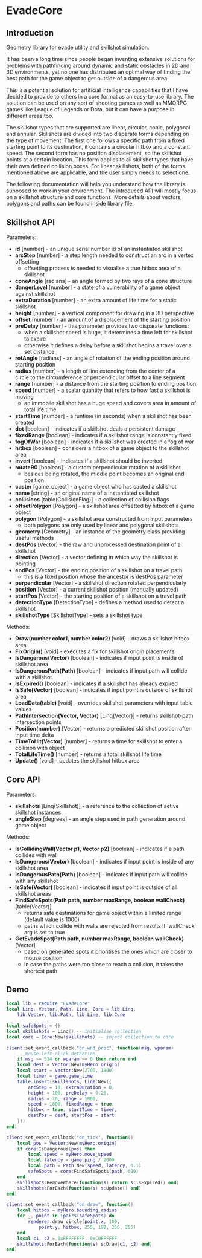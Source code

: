 # EvadeCore

## Introduction

Geometry library for evade utility and skillshot simulation.

It has been a long time since people began inventing extensive solutions for problems with pathfinding around dynamic and static obstacles in 2D and 3D environments, yet no one has distributed an optimal way of finding the best path for the game object to get outside of a dangerous area.

This is a potential solution for artificial intelligence capabilities that I have decided to provide to others in a core format as an easy-to-use library. The solution can be used on any sort of shooting games as well as MMORPG games like League of Legends or Dota, but it can have a purpose in different areas too.

The skillshot types that are supported are linear, circular, conic, polygonal and annular. Skillshots are divided into two disparate forms depending on the type of movement. The first one follows a specific path from a fixed starting point to its destination, it contains a circular hitbox and a constant speed. The second form has no position displacement, so the skillshot points at a certain location. This form applies to all skillshot types that have their own defined collision boxes. For linear skillshots, both of the forms mentioned above are applicable, and the user simply needs to select one.

The following documentation will help you understand how the library is supposed to work in your environment. The introduced API will mostly focus on a skillshot structure and core functions. More details about vectors, polygons and paths can be found inside library file.

## Skillshot API

Parameters:

* **id** [number] - an unique serial number id of an instantiated skillshot
* **arcStep** [number] - a step length needed to construct an arc in a vertex offsetting
    - offsetting process is needed to visualise a true hitbox area of a skillshot
* **coneAngle** [radians] - an angle formed by two rays of a cone structure
* **dangerLevel** [number] - a state of a vulnerability of a game object against skillshot
* **extraDuration** [number] - an extra amount of life time for a static skillshot
* **height** [number] - a vertical component for drawing in a 3D perspective
* **offset** [number] - an amount of a displacement of the starting position
* **preDelay** [number] - this parameter provides two disparate functions:
    - when a skillshot speed is huge, it determines a time left for skillshot to expire
    - otherwise it defines a delay before a skillshot begins a travel over a set distance
* **rotAngle** [radians] - an angle of rotation of the ending position around starting position
* **radius** [number] - a length of line extending from the center of a  
circle to the circumference or perpendicular offset to a line segment
* **range** [number] - a distance from the starting position to ending position
* **speed** [number] - a scalar quantity that refers to how fast a skillshot is moving
    - an immobile skillshot has a huge speed and covers area in amount of total life time
* **startTime** [number] - a runtime (in seconds) when a skillshot has been created
* **dot** [boolean] - indicates if a skillshot deals a persistent damage
* **fixedRange** [boolean] - indicates if a skillshot range is constantly fixed
* **fogOfWar** [boolean] - indicates if a skillshot was created in a fog of war
* **hitbox** [boolean] - considers a hitbox of a game object to the skillshot area
* **invert** [boolean] - indicates if a skillshot should be inverted
* **rotate90** [boolean] - a custom perpendicular rotation of a skillshot
    - besides being rotated, the middle point becomes an original end position
* **caster** [game_object] - a game object who has casted a skillshot
* **name** [string] - an original name of a instantiated skillshot
* **collisions** [table(CollisionFlag)] - a collection of collision flags
* **offsetPolygon** [Polygon] - a skillshot area offsetted by hitbox of a game object
* **polygon** [Polygon] - a skillshot area constructed from input parameters
    + both polygons are only used by linear and polygonal skillshots
* **geometry** [Geometry] - an instance of the geometry class providing useful methods
* **destPos** [Vector] - the raw and unprocessed destination point of a skillshot
* **direction** [Vector] - a vector defining in which way the skillshot is pointing
* **endPos** [Vector] - the ending position of a skillshot on a travel path
    + this is a fixed position whose the ancestor is destPos parameter
* **perpendicular** [Vector] - a skillshot direction rotated perpendicularly
* **position** [Vector] - a current skillshot position (manually updated)
* **startPos** [Vector] - the starting position of a skillshot on a travel path
* **detectionType** [DetectionType] - defines a method used to detect a skillshot
* **skillshotType** [SkillshotType] - sets a skillshot type

Methods:

* **Draw(number color1, number color2)** [void] - draws a skillshot hitbox area
* **FixOrigin()** [void] - executes a fix for skillshot origin placements
* **IsDangerous(Vector)** [boolean] - indicates if input point is inside of skillshot area
* **IsDangerousPath(Path)** [boolean] - indicates if input path will collide with a skillshot
* **IsExpired()** [boolean] - indicates if a skillshot has already expired
* **IsSafe(Vector)** [boolean] - indicates if input point is outside of skillshot area
* **LoadData(table)** [void] - overrides skillshot parameters with input table values
* **PathIntersection(Vector, Vector)** [Linq(Vector)] - returns skillshot-path intersection points
* **Position(number)** [Vector] - returns a predicted skillshot position after input time delta
* **TimeToHit(Vector)** [number] - returns a time for skillshot to enter a collision with object
* **TotalLifeTime()** [number] - returns a total skillshot life time
* **Update()** [void] - updates the skillshot hitbox area

## Core API

Parameters:

* **skillshots** [Linq(Skillshot)] - a reference to the collection of active skillshot instances
* **angleStep** [degrees] - an angle step used in path generation around game object

Methods:

* **IsCollidingWall(Vector p1, Vector p2)** [boolean] - indicates if a path collides with wall
* **IsDangerous(Vector)** [boolean] - indicates if input point is inside of any skillshot area
* **IsDangerousPath(Path)** [boolean] - indicates if input path will collide with any skillshot
* **IsSafe(Vector)** [boolean] - indicates if input point is outside of all skillshot areas
* **FindSafeSpots(Path path, number maxRange, boolean wallCheck)** [table(Vector)]
    - returns safe destinations for game object within a limited range (default value is 1000)
    - paths which collide with walls are rejected from results if 'wallCheck' arg is set to true
* **GetEvadeSpot(Path path, number maxRange, boolean wallCheck)** [Vector]
    - based on generated spots it prioritises the ones which are closer to mouse position
    - in case the paths were too close to reach a collision, it takes the shortest path

## Demo

```lua
local lib = require "EvadeCore"
local Linq, Vector, Path, Line, Core = lib.Linq,
    lib.Vector, lib.Path, lib.Line, lib.Core

local safeSpots = {}
local skillshots = Linq() -- initialise collection
local core = Core:New(skillshots) -- inject collection to core

client:set_event_callback("on_wnd_proc", function(msg, wparam)
    -- mouse left-click detection
    if msg ~= 514 or wparam ~= 0 then return end
    local dest = Vector:New(myHero.origin)
    local start = Vector:New(2700, 1800)
    local timer = game.game_time
    table.insert(skillshots, Line:New({
        arcStep = 10, extraDuration = 0,
        height = 100, preDelay = 0.25,
        radius = 70, range = 1000,
        speed = 1800, fixedRange = true,
        hitbox = true, startTime = timer,
        destPos = dest, startPos = start
    }))
end)

client:set_event_callback("on_tick", function()
    local pos = Vector:New(myHero.origin)
    if core:IsDangerous(pos) then
        local speed = myHero.move_speed
        local latency = game.ping / 2000
        local path = Path:New(speed, latency, 0.1)
        safeSpots = core:FindSafeSpots(path, 600)
    end
    skillshots:RemoveWhere(function(s) return s:IsExpired() end)
    skillshots:ForEach(function(s) s:Update() end)
end)

client:set_event_callback("on_draw", function()
    local hitbox = myHero.bounding_radius
    for _, point in ipairs(safeSpots) do
        renderer:draw_circle(point.x, 100,
            point.y, hitbox, 255, 192, 255, 255)
    end
    local c1, c2 = 0xFFFFFFFF, 0xC0FFFFFF
    skillshots:ForEach(function(s) s:Draw(c1, c2) end)
end)
```
